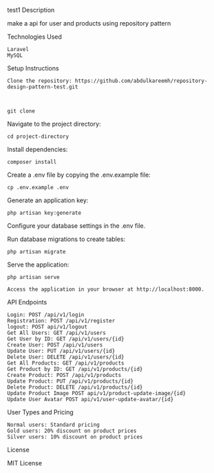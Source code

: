 test1
Description

make a api for user and products using repository pattern 


Technologies Used

    Laravel
    MySQL

Setup Instructions

    Clone the repository: https://github.com/abdulkareemh/repository-design-pattern-test.git

   

    git clone 

Navigate to the project directory:



    cd project-directory

Install dependencies:



    composer install

Create a .env file by copying the .env.example file:



    cp .env.example .env

Generate an application key:



    php artisan key:generate

Configure your database settings in the .env file.

Run database migrations to create tables:



    php artisan migrate 

Serve the application:



    php artisan serve

    Access the application in your browser at http://localhost:8000.

API Endpoints

    Login: POST /api/v1/login
    Registration: POST /api/v1/register
    logout: POST api/v1/logout
    Get All Users: GET /api/v1/users
    Get User by ID: GET /api/v1/users/{id}
    Create User: POST /api/v1/users
    Update User: PUT /api/v1/users/{id}
    Delete User: DELETE /api/v1/users/{id}
    Get All Products: GET /api/v1/products
    Get Product by ID: GET /api/v1/products/{id}
    Create Product: POST /api/v1/products
    Update Product: PUT /api/v1/products/{id}
    Delete Product: DELETE /api/v1/products/{id}
    Update Product Image POST api/v1/product-update-image/{id}
    Update User Avatar POST api/v1/user-update-avatar/{id}


User Types and Pricing

    Normal users: Standard pricing
    Gold users: 20% discount on product prices
    Silver users: 10% discount on product prices


License

MIT License
